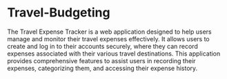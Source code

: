 # Travel-Budgeting

The Travel Expense Tracker is a web application designed to help users manage and monitor their travel expenses effectively. It allows users to create and log in to their accounts securely, where they can record expenses associated with their various travel destinations. This application provides comprehensive features to assist users in recording their expenses, categorizing them, and accessing their expense history.
